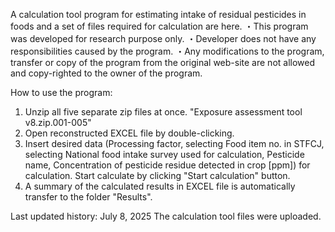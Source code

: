 A calculation tool program for estimating intake of residual pesticides in foods and a set of files required for calculation are here.
・This program was developed for research purpose only.
・Developer does not have any responsibilities caused by the program.
・Any modifications to the program, transfer or copy of the program from the original web-site are not allowed and copy-righted to the owner of the program.

How to use the program:
1. Unzip all five separate zip files at once. "Exposure assessment tool v8.zip.001-005"
2. Open reconstructed EXCEL file by double-clicking.
3. Insert desired data (Processing factor, selecting Food item no. in STFCJ, selecting National food intake survey used for calculation, Pesticide name, Concentration of pesticide residue detected in crop [ppm]) for calculation. Start calculate by clicking "Start calculation" button.
5. A summary of the calculated results in EXCEL file is automatically transfer to the folder "Results".

Last updated history:
July 8, 2025
The calculation tool files were uploaded.
